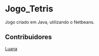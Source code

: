 # Jogo_Tetris

Jogo criado em Java, utilizando o Netbeans.

## Contribuidores

[Luana](https://github.com/anabelly)
